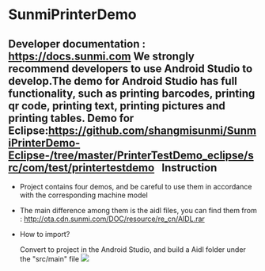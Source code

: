 SunmiPrinterDemo
==========
Developer documentation : https://docs.sunmi.com
We strongly recommend developers to use Android Studio to develop.The demo for Android Studio has full functionality, such as printing barcodes, printing qr code, printing text, printing pictures and printing tables.
Demo for Eclipse:https://github.com/shangmisunmi/SunmiPrinterDemo-Eclipse-/tree/master/PrinterTestDemo_eclipse/src/com/test/printertestdemo   
Instruction
----------
* Project contains four demos, and be careful to use them in accordance with the corresponding machine model
* The main difference among them is the aidl files, you can find them from : http://ota.cdn.sunmi.com/DOC/resource/re_cn/AIDL.rar
* How to import?
    
    Convert to project in the Android Studio, and build  a Aidl folder under the "src/main" file
    ![](http://upload-images.jianshu.io/upload_images/1739458-05362df2ccd280cb.png?imageMogr2/auto-orient/strip%7CimageView2/2/w/1240)

